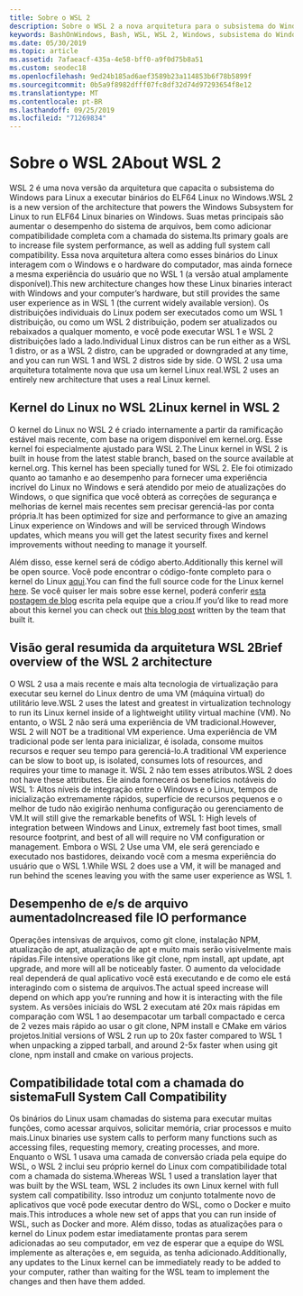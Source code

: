 ```yaml
---
title: Sobre o WSL 2
description: Sobre o WSL 2 a nova arquitetura para o subsistema do Windows para Linux
keywords: BashOnWindows, Bash, WSL, WSL 2, Windows, subsistema do Windows para Linux, subsistema do Windows, Ubuntu, Debian, Suse, Windows 10, instalar
ms.date: 05/30/2019
ms.topic: article
ms.assetid: 7afaeacf-435a-4e58-bff0-a9f0d75b8a51
ms.custom: seodec18
ms.openlocfilehash: 9ed24b185ad6aef3589b23a114853b6f78b5899f
ms.sourcegitcommit: 0b5a9f8982dfff07fc8df32d74d97293654f8e12
ms.translationtype: MT
ms.contentlocale: pt-BR
ms.lasthandoff: 09/25/2019
ms.locfileid: "71269834"
---
```

# <a name="about-wsl-2"></a><span data-ttu-id="790f4-104">Sobre o WSL 2</span><span class="sxs-lookup"><span data-stu-id="790f4-104">About WSL 2</span></span>

<span data-ttu-id="790f4-105">WSL 2 é uma nova versão da arquitetura que capacita o subsistema do Windows para Linux a executar binários do ELF64 Linux no Windows.</span><span class="sxs-lookup"><span data-stu-id="790f4-105">WSL 2 is a new version of the architecture that powers the Windows Subsystem for Linux to run ELF64 Linux binaries on Windows.</span></span> <span data-ttu-id="790f4-106">Suas metas principais são aumentar o desempenho do sistema de arquivos, bem como adicionar compatibilidade completa com a chamada do sistema.</span><span class="sxs-lookup"><span data-stu-id="790f4-106">Its primary goals are to increase file system performance, as well as adding full system call compatibility.</span></span> <span data-ttu-id="790f4-107">Essa nova arquitetura altera como esses binários do Linux interagem com o Windows e o hardware do computador, mas ainda fornece a mesma experiência do usuário que no WSL 1 (a versão atual amplamente disponível).</span><span class="sxs-lookup"><span data-stu-id="790f4-107">This new architecture changes how these Linux binaries interact with Windows and your computer’s hardware, but still provides the same user experience as in WSL 1 (the current widely available version).</span></span> <span data-ttu-id="790f4-108">Os distribuições individuais do Linux podem ser executados como um WSL 1 distribuição, ou como um WSL 2 distribuição, podem ser atualizados ou rebaixados a qualquer momento, e você pode executar WSL 1 e WSL 2 distribuições lado a lado.</span><span class="sxs-lookup"><span data-stu-id="790f4-108">Individual Linux distros can be run either as a WSL 1 distro, or as a WSL 2 distro, can be upgraded or downgraded at any time, and you can run WSL 1 and WSL 2 distros side by side.</span></span> <span data-ttu-id="790f4-109">O WSL 2 usa uma arquitetura totalmente nova que usa um kernel Linux real.</span><span class="sxs-lookup"><span data-stu-id="790f4-109">WSL 2 uses an entirely new architecture that uses a real Linux kernel.</span></span>

## <a name="linux-kernel-in-wsl-2"></a><span data-ttu-id="790f4-110">Kernel do Linux no WSL 2</span><span class="sxs-lookup"><span data-stu-id="790f4-110">Linux kernel in WSL 2</span></span>

<span data-ttu-id="790f4-111">O kernel do Linux no WSL 2 é criado internamente a partir da ramificação estável mais recente, com base na origem disponível em kernel.org. Esse kernel foi especialmente ajustado para WSL 2.</span><span class="sxs-lookup"><span data-stu-id="790f4-111">The Linux kernel in WSL 2 is built in house from the latest stable branch, based on the source available at kernel.org. This kernel has been specially tuned for WSL 2.</span></span> <span data-ttu-id="790f4-112">Ele foi otimizado quanto ao tamanho e ao desempenho para fornecer uma experiência incrível do Linux no Windows e será atendido por meio de atualizações do Windows, o que significa que você obterá as correções de segurança e melhorias de kernel mais recentes sem precisar gerenciá-las por conta própria.</span><span class="sxs-lookup"><span data-stu-id="790f4-112">It has been optimized for size and performance to give an amazing Linux experience on Windows and will be serviced through Windows updates, which means you will get the latest security fixes and kernel improvements without needing to manage it yourself.</span></span>

<span data-ttu-id="790f4-113">Além disso, esse kernel será de código aberto.</span><span class="sxs-lookup"><span data-stu-id="790f4-113">Additionally this kernel will be open source.</span></span> <span data-ttu-id="790f4-114">Você pode encontrar o código-fonte completo para o kernel do Linux [aqui](https://github.com/microsoft/WSL2-Linux-Kernel).</span><span class="sxs-lookup"><span data-stu-id="790f4-114">You can find the full source code for the Linux kernel [here](https://github.com/microsoft/WSL2-Linux-Kernel).</span></span> <span data-ttu-id="790f4-115">Se você quiser ler mais sobre esse kernel, poderá conferir [esta postagem de blog](https://devblogs.microsoft.com/commandline/shipping-a-linux-kernel-with-windows/) escrita pela equipe que a criou.</span><span class="sxs-lookup"><span data-stu-id="790f4-115">If you’d like to read more about this kernel you can check out [this blog post](https://devblogs.microsoft.com/commandline/shipping-a-linux-kernel-with-windows/) written by the team that built it.</span></span>

## <a name="brief-overview-of-the-wsl-2-architecture"></a><span data-ttu-id="790f4-116">Visão geral resumida da arquitetura WSL 2</span><span class="sxs-lookup"><span data-stu-id="790f4-116">Brief overview of the WSL 2 architecture</span></span>

<span data-ttu-id="790f4-117">O WSL 2 usa a mais recente e mais alta tecnologia de virtualização para executar seu kernel do Linux dentro de uma VM (máquina virtual) do utilitário leve.</span><span class="sxs-lookup"><span data-stu-id="790f4-117">WSL 2 uses the latest and greatest in virtualization technology to run its Linux kernel inside of a lightweight utility virtual machine (VM).</span></span> <span data-ttu-id="790f4-118">No entanto, o WSL 2 não será uma experiência de VM tradicional.</span><span class="sxs-lookup"><span data-stu-id="790f4-118">However, WSL 2 will NOT be a traditional VM experience.</span></span> <span data-ttu-id="790f4-119">Uma experiência de VM tradicional pode ser lenta para inicializar, é isolada, consome muitos recursos e requer seu tempo para gerenciá-lo.</span><span class="sxs-lookup"><span data-stu-id="790f4-119">A traditional VM experience can be slow to boot up, is isolated, consumes lots of resources, and requires your time to manage it.</span></span> <span data-ttu-id="790f4-120">WSL 2 não tem esses atributos.</span><span class="sxs-lookup"><span data-stu-id="790f4-120">WSL 2 does not have these attributes.</span></span> <span data-ttu-id="790f4-121">Ele ainda fornecerá os benefícios notáveis do WSL 1: Altos níveis de integração entre o Windows e o Linux, tempos de inicialização extremamente rápidos, superfície de recursos pequenos e o melhor de tudo não exigirão nenhuma configuração ou gerenciamento de VM.</span><span class="sxs-lookup"><span data-stu-id="790f4-121">It will still give the remarkable benefits of WSL 1: High levels of integration between Windows and Linux, extremely fast boot times, small resource footprint, and best of all will require no VM configuration or management.</span></span> <span data-ttu-id="790f4-122">Embora o WSL 2 Use uma VM, ele será gerenciado e executado nos bastidores, deixando você com a mesma experiência do usuário que o WSL 1.</span><span class="sxs-lookup"><span data-stu-id="790f4-122">While WSL 2 does use a VM, it will be managed and run behind the scenes leaving you with the same user experience as WSL 1.</span></span>

## <a name="increased-file-io-performance"></a><span data-ttu-id="790f4-123">Desempenho de e/s de arquivo aumentado</span><span class="sxs-lookup"><span data-stu-id="790f4-123">Increased file IO performance</span></span>

<span data-ttu-id="790f4-124">Operações intensivas de arquivos, como git clone, instalação NPM, atualização de apt, atualização de apt e muito mais serão visivelmente mais rápidas.</span><span class="sxs-lookup"><span data-stu-id="790f4-124">File intensive operations like git clone, npm install, apt update, apt upgrade, and more will all be noticeably faster.</span></span> <span data-ttu-id="790f4-125">O aumento da velocidade real dependerá de qual aplicativo você está executando e de como ele está interagindo com o sistema de arquivos.</span><span class="sxs-lookup"><span data-stu-id="790f4-125">The actual speed increase will depend on which app you’re running and how it is interacting with the file system.</span></span> <span data-ttu-id="790f4-126">As versões iniciais do WSL 2 executam até 20x mais rápidas em comparação com WSL 1 ao desempacotar um tarball compactado e cerca de 2 vezes mais rápido ao usar o git clone, NPM install e CMake em vários projetos.</span><span class="sxs-lookup"><span data-stu-id="790f4-126">Initial versions of WSL 2 run up to 20x faster compared to WSL 1 when unpacking a zipped tarball, and around 2-5x faster when using git clone, npm install and cmake on various projects.</span></span>

## <a name="full-system-call-compatibility"></a><span data-ttu-id="790f4-127">Compatibilidade total com a chamada do sistema</span><span class="sxs-lookup"><span data-stu-id="790f4-127">Full System Call Compatibility</span></span>

<span data-ttu-id="790f4-128">Os binários do Linux usam chamadas do sistema para executar muitas funções, como acessar arquivos, solicitar memória, criar processos e muito mais.</span><span class="sxs-lookup"><span data-stu-id="790f4-128">Linux binaries use system calls to perform many functions such as accessing files, requesting memory, creating processes, and more.</span></span> <span data-ttu-id="790f4-129">Enquanto o WSL 1 usava uma camada de conversão criada pela equipe do WSL, o WSL 2 inclui seu próprio kernel do Linux com compatibilidade total com a chamada do sistema.</span><span class="sxs-lookup"><span data-stu-id="790f4-129">Whereas WSL 1 used a translation layer that was built by the WSL team, WSL 2 includes its own Linux kernel with full system call compatibility.</span></span> <span data-ttu-id="790f4-130">Isso introduz um conjunto totalmente novo de aplicativos que você pode executar dentro do WSL, como o Docker e muito mais.</span><span class="sxs-lookup"><span data-stu-id="790f4-130">This introduces a whole new set of apps that you can run inside of WSL, such as Docker and more.</span></span> <span data-ttu-id="790f4-131">Além disso, todas as atualizações para o kernel do Linux podem estar imediatamente prontas para serem adicionadas ao seu computador, em vez de esperar que a equipe do WSL implemente as alterações e, em seguida, as tenha adicionado.</span><span class="sxs-lookup"><span data-stu-id="790f4-131">Additionally, any updates to the Linux kernel can be immediately ready to be added to your computer, rather than waiting for the WSL team to implement the changes and then have them added.</span></span>